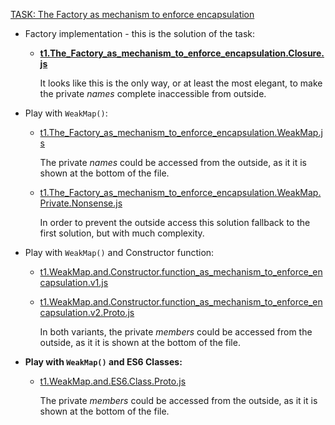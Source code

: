 [TASK: The Factory as mechanism to enforce encapsulation](https://wwwcourses.github.io/ProgressBG-JS-Advanced-React-Slides/pages/themes/OOPinJS/OOPinJS.html#/taskTheFactoryAsMechanismToEnforceEncapsulation)

* Factory implementation - this is the solution of the task:

    * [**t1.The_Factory_as_mechanism_to_enforce_encapsulation.Closure.js**](t1.The_Factory_as_mechanism_to_enforce_encapsulation.Closure.js)

      It looks like this is the only way, or at least the most elegant, to make the private *names* complete inaccessible from outside.

* Play with `WeakMap()`:

    * [t1.The_Factory_as_mechanism_to_enforce_encapsulation.WeakMap.js](t1.The_Factory_as_mechanism_to_enforce_encapsulation.WeakMap.js)

      The private *names* could be accessed from the outside, as it it is shown at the bottom of the file.

    * [t1.The_Factory_as_mechanism_to_enforce_encapsulation.WeakMap.Private.Nonsense.js](t1.The_Factory_as_mechanism_to_enforce_encapsulation.WeakMap.Private.Nonsense.js)

      In order to prevent the outside access this solution fallback to the first solution, but with much complexity.

* Play with `WeakMap()` and Constructor function:

    * [t1.WeakMap.and.Constructor.function_as_mechanism_to_enforce_encapsulation.v1.js](t1.WeakMap.and.Constructor.function_as_mechanism_to_enforce_encapsulation.v1.js)

    * [t1.WeakMap.and.Constructor.function_as_mechanism_to_enforce_encapsulation.v2.Proto.js](t1.WeakMap.and.Constructor.function_as_mechanism_to_enforce_encapsulation.v2.Proto.js)

      In both variants, the private *members* could be accessed from the outside, as it it is shown at the bottom of the file.

* **Play with `WeakMap()` and ES6 Classes:**

    * [t1.WeakMap.and.ES6.Class.Proto.js](t1.WeakMap.and.ES6.Class.Proto.js)

      The private *members* could be accessed from the outside, as it it is shown at the bottom of the file.